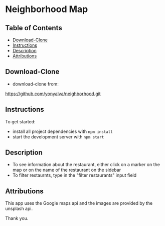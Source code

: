 # Neighborhood Map

## Table of Contents

* [Download-Clone](#download-clone)
* [Instructions](#instructions)
* [Description](#instructions)
* [Attributions](#attributions)

## Download-Clone

* download-clone from:

 https://github.com/yonyalva/neighborhood.git

## Instructions

To get started:

* install all project dependencies with `npm install`
* start the development server with `npm start`

## Description

* To see information about the restaurant, either click on a marker on the map or on the name of the restaurant on the sidebar
* To filter restaurnts, type in the "filter restaurants" input field

## Attributions

This app uses the Google maps api and the images are provided by the unsplash api.

Thank you.
